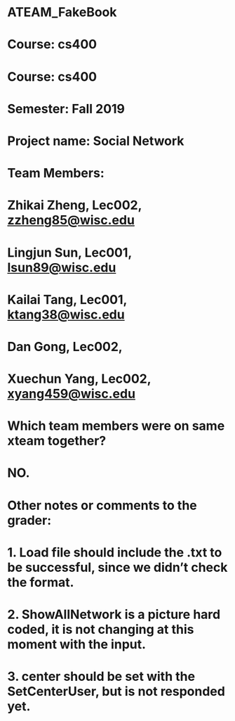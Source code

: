 # ATEAM_FakeBook

# Course: cs400
# Course: cs400
# Semester: Fall 2019
# Project name: Social Network
# Team Members:
# Zhikai Zheng, Lec002, zzheng85@wisc.edu
# Lingjun Sun, Lec001, lsun89@wisc.edu
# Kailai Tang, Lec001, ktang38@wisc.edu 
# Dan Gong, Lec002,
# Xuechun Yang, Lec002, xyang459@wisc.edu

 
# Which team members were on same xteam together?
# NO.

# Other notes or comments to the grader:
# 1. Load file should include the .txt to be successful, since we didn’t check the format.
# 2. ShowAllNetwork is a picture hard coded, it is not changing at this moment with the input.
# 3. center should be set with the SetCenterUser, but is not responded yet.

